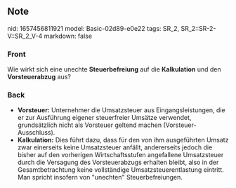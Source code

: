 ## Note
nid: 1657456811921
model: Basic-02d89-e0e22
tags: SR_2, SR_2::SR-2-V::SR_2_V-4
markdown: false

### Front
Wie wirkt sich eine unechte <b>Steuerbefreiung</b> auf die
<b>Kalkulation</b> und den <b>Vorsteuerabzug</b> aus?

### Back
<ul>
  <li><b>Vorsteuer:</b> Unternehmer die Umsatzsteuer aus
  Eingangsleistungen, die er zur Ausführung eigener steuerfreier
  Umsätze verwendet, grundsätzlich nicht als Vorsteuer geltend
  machen (Vorsteuer-Ausschluss).
  <li><b>Kalkulation:</b> Dies führt dazu, dass für den von ihm
  ausgeführten Umsatz zwar einerseits keine Umsatzsteuer anfällt,
  andererseits jedoch die bisher auf den vorherigen
  Wirtschaftsstufen angefallene Umsatzsteuer durch die Versagung
  des Vorsteuerabzugs erhalten bleibt, also in der
  Gesamtbetrachtung keine vollständige Umsatzsteuerentlastung
  eintritt. Man spricht insofern von "unechten" Steuerbefreiungen.
</ul>

